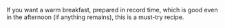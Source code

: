 If you want a warm breakfast, prepared in record time, which is good even in the afternoon (if anything remains), this is a must-try recipe.